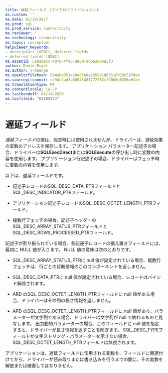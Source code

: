 ```yaml
---
title: 繰延フィールド |マイクロソフトドキュメント
ms.custom: ''
ms.date: 01/19/2017
ms.prod: sql
ms.prod_service: connectivity
ms.reviewer: ''
ms.technology: connectivity
ms.topic: conceptual
helpviewer_keywords:
- descriptors [ODBC], deferred fields
- deferred fields [ODBC]
ms.assetid: 5abeb9cc-4070-4f43-a80d-ad6a2004e5f3
author: David-Engel
ms.author: v-daenge
ms.openlocfilehash: 094aba353e10ed568e1959b1d655109296507dee
ms.sourcegitcommit: ce94c2ad7a50945481172782c270b5b0206e61de
ms.translationtype: MT
ms.contentlocale: ja-JP
ms.lasthandoff: 04/14/2020
ms.locfileid: "81305973"
---
```

# <a name="deferred-fields"></a>遅延フィールド
*遅延フィールド*の値は、設定時には使用されませんが、ドライバーは、遅延効果の変数のアドレスを保存します。 アプリケーション パラメーター記述子の場合、ドライバーは**SQLExecDirect**または**SQLExecute**の呼び出し時に変数の内容を使用します。 アプリケーション行記述子の場合、ドライバーはフェッチ時に変数の内容を使用します。  
  
 以下は、遅延フィールドです。  
  
-   記述子レコードのSQL_DESC_DATA_PTRフィールドとSQL_DESC_INDICATOR_PTRフィールド。  
  
-   アプリケーション記述子レコードのSQL_DESC_OCTET_LENGTH_PTRフィールド。  
  
-   複数行フェッチの場合、記述子ヘッダーのSQL_DESC_ARRAY_STATUS_PTRフィールドとSQL_DESC_ROWS_PROCESSED_PTRフィールド。  
  
 記述子が割り振られている場合、各記述子レコードの据え置きフィールドには、最初に NULL 値が入ります。 NULL 値の意味は次のとおりです。  
  
-   SQL_DESC_ARRAY_STATUS_PTRに null 値が設定されている場合、複数行フェッチは、行ごとの診断情報のこのコンポーネントを返しません。  
  
-   SQL_DESC_DATA_PTRに null 値が設定されている場合、レコードはバインド解除されます。  
  
-   ARD のSQL_DESC_OCTET_LENGTH_PTRフィールドに null 値がある場合、ドライバーはその列の長さ情報を返しません。  
  
-   APD のSQL_DESC_OCTET_LENGTH_PTRフィールドに null 値があり、パラメーターが文字列である場合、ドライバーは文字列が null で終わるものと見なします。 出力動的パラメーターの場合、このフィールドに null 値を指定すると、ドライバーが長さ情報を返すことを防ぎます。 SQL_DESC_TYPEフィールドが文字ストリング・パラメーターを示さない場合、SQL_DESC_OCTET_LENGTH_PTRフィールドは無視されます。  
  
 アプリケーションは、遅延フィールドに使用される変数を、フィールドに関連付けてから、ドライバーが読み取りまたは書き込みを行うまでの間に、その変数を解放または破棄してはなりません。
